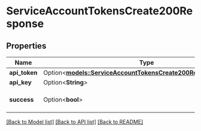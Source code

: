 # ServiceAccountTokensCreate200Response

## Properties

Name | Type | Description | Notes
------------ | ------------- | ------------- | -------------
**api_token** | Option<[**models::ServiceAccountTokensCreate200ResponseApiToken**](service_account_tokens_create_200_response_api_token.md)> |  | [optional]
**api_key** | Option<**String**> |  | [optional]
**success** | Option<**bool**> |  | [optional][default to true]

[[Back to Model list]](../README.md#documentation-for-models) [[Back to API list]](../README.md#documentation-for-api-endpoints) [[Back to README]](../README.md)


